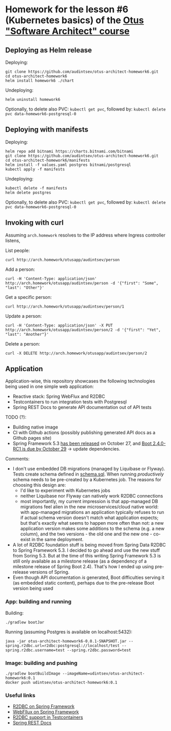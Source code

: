 # Homework for the lesson #6 (Kubernetes basics) of the [Otus "Software Architect" course](https://otus.ru/lessons/arhitektor-po/) 

## Deploying as Helm release

Deploying:
```
git clone https://github.com/audintsev/otus-architect-homework6.git
cd otus-architect-homework6
helm install homework6 ./chart
```

Undeploying:
```
helm uninstall homework6
```

Optionally, to delete also PVC: `kubectl get pvc`, followed by: `kubectl delete pvc data-homework6-postgresql-0`

## Deploying with manifests

Deploying:
```
helm repo add bitnami https://charts.bitnami.com/bitnami
git clone https://github.com/audintsev/otus-architect-homework6.git
cd otus-architect-homework6/manifests
helm install -f values.yaml postgres bitnami/postgresql
kubectl apply -f manifests
```

Undeploying:
```
kubectl delete -f manifests
helm delete postgres
```

Optionally, to delete also PVC: `kubectl get pvc`, followed by: `kubectl delete pvc data-homework6-postgresql-0`

## Invoking with curl

Assuming `arch.homework` resolves to the IP address where Ingress controller listens,

List people:
```
curl http://arch.homework/otusapp/audintsev/person
```

Add a person:
```
curl -H 'Content-Type: application/json' http://arch.homework/otusapp/audintsev/person -d '{"first": "Some", "last": "Other"}'
```

Get a specific person:
```
curl http://arch.homework/otusapp/audintsev/person/1
```

Update a person:
```
curl -H 'Content-Type: application/json' -X PUT http://arch.homework/otusapp/audintsev/person/2 -d '{"first": "Yet", "last": "Another"}'
```

Delete a person:
```
curl -X DELETE http://arch.homework/otusapp/audintsev/person/2
```

## Application

Application-wise, this repository showcases the following technologies being used in one simple web application:

* Reactive stack: Spring WebFlux and R2DBC
* Testcontainers to run integration tests with Postgresql
* Spring REST Docs to generate API documentation out of API tests

TODO (?):

* Building native image
* CI with Github actions (possibly publishing generated API docs as a Github pages site)
* Spring Framework 5.3 [has been released](https://spring.io/blog/2020/10/27/spring-framework-5-3-goes-ga)
  on October 27, and [Boot 2.4.0-RC1 is due by October 29](https://github.com/spring-projects/spring-boot/milestones)
  -> update dependencies.
  
Comments:

* I don't use embedded DB migrations (managed by Liquibase or Flyway). Tests create schema defined in
[schema.sql](src/test/resources/schema.sql). When running _productively_ schema needs to be pre-created
by a Kubernetes job. The reasons for choosing this design are:
  * I'd like to experiment with Kubernetes jobs
  * neither Liquibase nor Flyway can natively work R2DBC connections
  * most importantly, my current impression is that app-managed DB migrations feel alien in the new
microservices/cloud native world: with app-managed migrations an application typically refuses to run if actual schema
version doesn't match what application expects; but that's exactly what seems to happen more often than not:
a new application version makes some additions to the schema (e.g. a new column), and the two versions - the old
one and the new one - co-exist in the same deployment. 
* A lot of R2DBC foundation stuff is being moved from Spring Data R2DBC to Spring Framework 5.3. I decided to go ahead
and use the new stuff from Soring 5.3. But at the time of this writing Spring Framework 5.3 is still only available as
a milestone release (as a dependency of a milestone release of Spring Boot 2.4). That's how I ended up using pre-release
versions of Spring.
* Even though API documentation _is_ generated, Boot difficulties serving it (as embedded static content), perhaps
due to the pre-release Boot version being used

### App: building and running

Building:

```
./gradlew bootJar
```

Running (assuming Postgres is available on localhost:5432):

```
java -jar otus-architect-homework6-0.0.1-SNAPSHOT.jar --spring.r2dbc.url=r2dbc:postgresql://localhost/test --spring.r2dbc.username=test --spring.r2dbc.password=test
```

### Image: building and pushing

```
./gradlew bootBuildImage --imageName=udintsev/otus-architect-homework6:0.1
docker push udintsev/otus-architect-homework6:0.1
```

### Useful links

* [R2DBC on Spring Framework](https://docs.spring.io/spring-framework/docs/5.3.0-RC2/reference/html/data-access.html#r2dbc)
* [WebFllux on Spring Framework](https://docs.spring.io/spring-framework/docs/5.3.0-RC2/reference/html/web-reactive.html#spring-webflux)
* [R2DBC support in Testcontainers](https://www.testcontainers.org/modules/databases/r2dbc/)
* [Spring REST Docs](https://docs.spring.io/spring-restdocs/docs/current/reference/html5/) 
